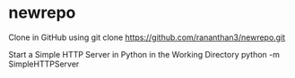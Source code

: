 # newrepo
Clone in GitHub using 
	git clone https://github.com/rananthan3/newrepo.git
	
Start a Simple HTTP Server in Python in the Working Directory
	python -m SimpleHTTPServer
	
